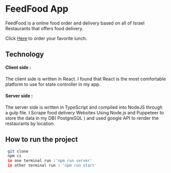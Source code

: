# FeedFood App
FeedFood is a online food order and delivery based on all of Israel Restaurants that offers food delivery.

Click [Here](https://feedfood.netlify.app/) to order your favorite lunch.

## Technology
#### Client side :
The client side is written in React. I found that React is the most comfortable platform to use for state controller in my app.
 #### Server side :
The server side is written in TypeScript and compiled into NodeJS through a gulp file. 
I  Scrape food delivery Websites Using Node.js and Puppeteer 
to store the data in my DB( PostgreSQL ) and used google API to render the restaurants by location.
 ## How to run the project 
```bash
 git clone
 npm ci
 in one terminal run :'npm run server'
 in other terminal run : 'npm run start'
```
